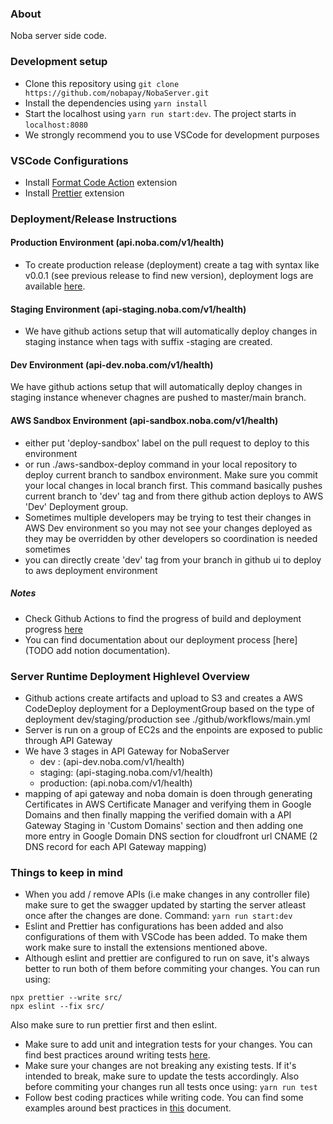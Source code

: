 ### About

Noba server side code.

### Development setup

- Clone this repository using `git clone https://github.com/nobapay/NobaServer.git`
- Install the dependencies using `yarn install`
- Start the localhost using `yarn run start:dev`. The project starts in `localhost:8080`
- We strongly recommend you to use VSCode for development purposes

### VSCode Configurations

- Install [Format Code Action](https://marketplace.visualstudio.com/items?itemName=rohit-gohri.format-code-action) extension
- Install [Prettier](https://marketplace.visualstudio.com/items?itemName=esbenp.prettier-vscode) extension

### Deployment/Release Instructions

#### Production Environment (api.noba.com/v1/health)

- To create production release (deployment) create a tag with syntax like v0.0.1 (see previous release to find new version), deployment logs are available [here]().

#### Staging Environment (api-staging.noba.com/v1/health)

- We have github actions setup that will automatically deploy changes in staging instance when tags with suffix -staging are created.

#### Dev Environment (api-dev.noba.com/v1/health)

We have github actions setup that will automatically deploy changes in staging instance whenever chagnes are pushed to master/main branch.

#### AWS Sandbox Environment (api-sandbox.noba.com/v1/health)

- either put 'deploy-sandbox' label on the pull request to deploy to this environment
- or run ./aws-sandbox-deploy command in your local repository to deploy current branch to sandbox environment. Make sure you commit your local changes in local branch first. This command basically pushes current branch to 'dev' tag and from there github action deploys to AWS 'Dev' Deployment group.
- Sometimes multiple developers may be trying to test their changes in AWS Dev environment so you may not see your changes deployed as they may be overridden by other developers so coordination is needed sometimes
- you can directly create 'dev' tag from your branch in github ui to deploy to aws deployment environment

##### Notes

- Check Github Actions to find the progress of build and deployment progress [here](https://github.com/nobapay/NobaServer/actions)
- You can find documentation about our deployment process [here](TODO add notion documentation).

### Server Runtime Deployment Highlevel Overview

- Github actions create artifacts and upload to S3 and creates a AWS CodeDeploy deployment for a DeploymentGroup based on the type of deployment dev/staging/production see ./github/workflows/main.yml
- Server is run on a group of EC2s and the enpoints are exposed to public through API Gateway
- We have 3 stages in API Gateway for NobaServer
  - dev : (api-dev.noba.com/v1/health)
  - staging: (api-staging.noba.com/v1/health)
  - production: (api.noba.com/v1/health)
- mapping of api gateway and noba domain is doen through generating Certificates in AWS Certificate Manager and verifying them in Google Domains and then finally mapping the verified domain with a API Gateway Staging in 'Custom Domains' section and then adding one more entry in Google Domain DNS section for cloudfront url CNAME (2 DNS record for each API Gateway mapping)

### Things to keep in mind

- When you add / remove APIs (i.e make changes in any controller file) make sure to get the swagger updated by starting the server atleast once after the changes are done. Command: `yarn run start:dev`
- Eslint and Prettier has configurations has been added and also configurations of them with VSCode has been added. To make them work make sure to install the extensions mentioned above.
- Although eslint and prettier are configured to run on save, it's always better to run both of them before commiting your changes. You can run using:

```
npx prettier --write src/
npx eslint --fix src/
```

Also make sure to run prettier first and then eslint.

- Make sure to add unit and integration tests for your changes. You can find best practices around writing tests [here](https://www.notion.so/onenoba/Best-Practices-on-Testing-a29dc328521d481bba97ae4f268aa37a).
- Make sure your changes are not breaking any existing tests. If it's intended to break, make sure to update the tests accordingly. Also before commiting your changes run all tests once using: `yarn run test`
- Follow best coding practices while writing code. You can find some examples around best practices in [this]() document.
